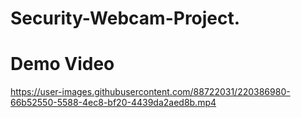 # Security-Webcam-Project.

# Demo Video



https://user-images.githubusercontent.com/88722031/220386980-66b52550-5588-4ec8-bf20-4439da2aed8b.mp4

